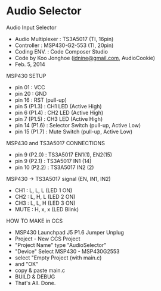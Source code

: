 Audio Selector
====

Audio Input Selector
 * Audio Multiplexer : TS3A5017 (TI, 16pin)
 * Controller : MSP430-G2-553 (TI, 20pin)
 * Coding ENV. : Code Composer Studio
 * Code by Koo Jonghoe (idnine@gmail.com, AudioCookie)
 * Feb. 5, 2014

MSP430 SETUP
 * pin 01 : VCC
 * pin 20 : GND
 * pin 16 : RST (pull-up)
 * pin  5 (P1.3) : CH1 LED (Active High)
 * pin  6 (P1.4) : CH2 LED (Active High)
 * pin  7 (P1.5) : CH3 LED (Active High)
 * pin 14 (P1.6) : Selector Switch (pull-up, Active Low)
 * pin 15 (P1.7) : Mute Switch (pull-up, Active Low)

MSP430 and TS3A5017 CONNECTIONS
 * pin  9 (P2.0) : TS3A5017 EN1(1), EN2(15)
 * pin  9 (P2.1) : TS3A5017 IN1 (14)
 * pin 10 (P2.2) : TS3A5017 IN2 (2)

MSP430 -> TS3A5017 signal (EN, IN1, IN2)
 * CH1  : L, L, L  (LED 1 ON)
 * CH2  : L, H, L  (LED 2 ON)
 * CH3  : L, L, H  (LED 3 ON)
 * MUTE : H, x, x  (LED Blink)

HOW TO MAKE in CCS
 * MSP430 Launchpad J5 P1.6 Jumper Unplug
 * Project - New CCS Project
 * "Project Name" type "AudioSelector"
 * "Device" Select MSP430 - MSP430G2553
 * select "Empty Project (with main.c)
 * and "OK"
 * copy & paste main.c
 * BUILD & DEBUG
 * That's All. Done.

